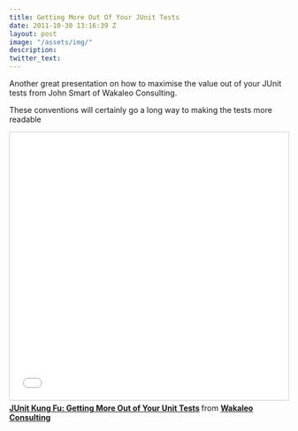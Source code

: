 ```yaml
---
title: Getting More Out Of Your JUnit Tests
date: 2011-10-30 13:16:39 Z
layout: post
image: "/assets/img/"
description: 
twitter_text: 
---
```


Another great presentation on how to maximise the value out of your JUnit tests from John Smart of Wakaleo Consulting.

These conventions will certainly go a long way to making the tests more readable

<iframe src="//www.slideshare.net/slideshow/embed_code/key/zxp8De6JbegAei" width="595" height="485" frameborder="0" marginwidth="0" marginheight="0" scrolling="no" style="border:1px solid #CCC; border-width:1px; margin-bottom:5px; max-width: 100%;" allowfullscreen> </iframe> <div style="margin-bottom:5px"> <strong> <a href="//www.slideshare.net/wakaleo/junit-kung-fu-getting-more-out-of-your-unit-tests" title="JUnit Kung Fu: Getting More Out of Your Unit Tests" target="_blank">JUnit Kung Fu: Getting More Out of Your Unit Tests</a> </strong> from <strong><a target="_blank" href="//www.slideshare.net/wakaleo">Wakaleo Consulting</a></strong> </div>


